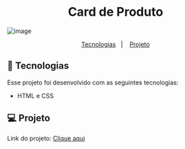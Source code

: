 <h1 align="center"> Card de Produto</h1>

![image](https://github.com/user-attachments/assets/8e32eb27-9a8e-4d86-b8e8-715679a07e0a)




<p align="center">
  <a href="#-tecnologias">Tecnologias</a>&nbsp;&nbsp;&nbsp;|&nbsp;&nbsp;&nbsp;
  <a href="#-projeto">Projeto</a>

<br>

## 🚀 Tecnologias

Esse projeto foi desenvolvido com as seguintes tecnologias:

- HTML e CSS

## 💻 Projeto

<p>Link do projeto: <a href="https://moisesbarsoti.github.io/PlayerOfMusic/">Clique aqui</a><p>
